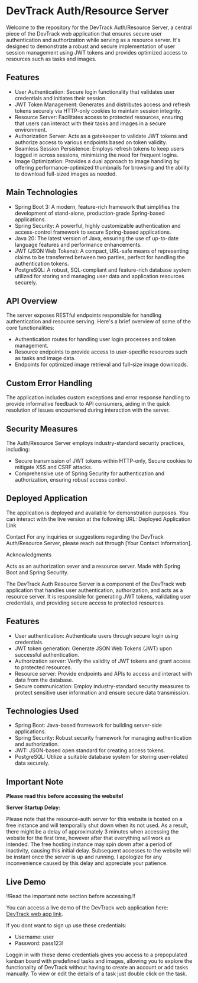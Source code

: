 # DevTrack Auth/Resource Server

Welcome to the repository for the DevTrack Auth/Resource Server, a central piece of the DevTrack web application that ensures secure user authentication and authorization while serving as a resource server. It's designed to demonstrate a robust and secure implementation of user session management using JWT tokens and provides optimized access to resources such as tasks and images.

## Features
- User Authentication: Secure login functionality that validates user credentials and initiates their session.
- JWT Token Management: Generates and distributes access and refresh tokens securely via HTTP-only cookies to maintain session integrity.
- Resource Server: Facilitates access to protected resources, ensuring that users can interact with their tasks and images in a secure environment.
- Authorization Server: Acts as a gatekeeper to validate JWT tokens and authorize access to various endpoints based on token validity.
- Seamless Session Persistence: Employs refresh tokens to keep users logged in across sessions, minimizing the need for frequent logins.
- Image Optimization: Provides a dual approach to image handling by offering performance-optimized thumbnails for browsing and the ability to download full-sized images as needed.
  
## Main Technologies
- Spring Boot 3: A modern, feature-rich framework that simplifies the development of stand-alone, production-grade Spring-based applications.
- Spring Security: A powerful, highly customizable authentication and access-control framework to secure Spring-based applications.
- Java 20: The latest version of Java, ensuring the use of up-to-date language features and performance enhancements.
- JWT (JSON Web Tokens): A compact, URL-safe means of representing claims to be transferred between two parties, perfect for handling the authentication tokens.
- PostgreSQL: A robust, SQL-compliant and feature-rich database system utilized for storing and managing user data and application resources securely.

## API Overview
The server exposes RESTful endpoints responsible for handling authentication and resource serving. Here's a brief overview of some of the core functionalities:
- Authentication routes for handling user login processes and token management.
- Resource endpoints to provide access to user-specific resources such as tasks and image data.
- Endpoints for optimized image retrieval and full-size image downloads.

## Custom Error Handling
The application includes custom exceptions and error response handling to provide informative feedback to API consumers, aiding in the quick resolution of issues encountered during interaction with the server.

## Security Measures
The Auth/Resource Server employs industry-standard security practices, including:

- Secure transmission of JWT tokens within HTTP-only, Secure cookies to mitigate XSS and CSRF attacks.
- Comprehensive use of Spring Security for authentication and authorization, ensuring robust access control.

## Deployed Application
The application is deployed and available for demonstration purposes. You can interact with the live version at the following URL: Deployed Application Link

Contact
For any inquiries or suggestions regarding the DevTrack Auth/Resource Server, please reach out through [Your Contact Information].

Acknowledgments

Acts as an authorization sever and a resource server. Made with Spring Boot and Spring Security.

The DevTrack Auth Resource Server is a component of the DevTrack web application that handles user authentication, authorization, and acts as a resource server. It is responsible for generating JWT tokens, validating user credentials, and providing secure access to protected resources.

## Features
- User authentication: Authenticate users through secure login using credentials.
- JWT token generation: Generate JSON Web Tokens (JWT) upon successful authentication.
- Authorization server: Verify the validity of JWT tokens and grant access to protected resources.
- Resource server: Provide endpoints and APIs to access and interact with data from the database.
- Secure communication: Employ industry-standard security measures to protect sensitive user information and ensure secure data transmission.

## Technologies Used
- Spring Boot: Java-based framework for building server-side applications.
- Spring Security: Robust security framework for managing authentication and authorization.
- JWT: JSON-based open standard for creating access tokens.
- PostgreSQL: Utilize a suitable database system for storing user-related data securely.

## Important Note

**Please read this before accessing the website!**

**Server Startup Delay:** 

Please note that the resource-auth server for this website is hosted on a free instance and will temporalily shut down when its not used. As a result, there might be a delay of approximately 3 minutes when accessing the website for the first time, however after that everything will work as intended. The free hosting instance may spin down after a period of inactivity, causing this initial delay. Subsequent accesses to the website will be instant once the server is up and running. I apologize for any inconvenience caused by this delay and appreciate your patience. 

## Live Demo
‼️Read the important note section before accessing.‼️

You can access a live demo of the DevTrack web application here: [DevTrack web app link](https://devtrack.dedyn.io).

If you dont want to sign up use these credentials:
- Username: user
- Password: pass123!

Loggin in with these demo credentials gives you access to a prepopulated kanban board with predefined tasks and images, allowing you to explore the functionality of DevTrack without having to create an account or add tasks manually. To view or edit the details of a task just double click on the task.
